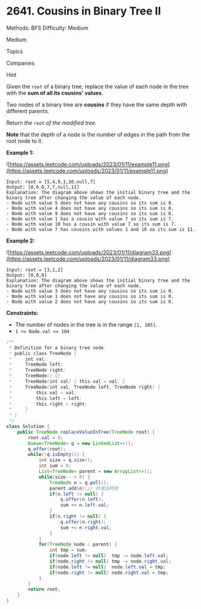 # 2641. Cousins in Binary Tree II

Methods: BFS
Difficulty: Medium

Medium

Topics

Companies

Hint

Given the `root` of a binary tree, replace the value of each node in the tree with the **sum of all its cousins' values**.

Two nodes of a binary tree are **cousins** if they have the same depth with different parents.

Return *the* `root` *of the modified tree*.

**Note** that the depth of a node is the number of edges in the path from the root node to it.

**Example 1:**

![https://assets.leetcode.com/uploads/2023/01/11/example11.png](https://assets.leetcode.com/uploads/2023/01/11/example11.png)

```
Input: root = [5,4,9,1,10,null,7]
Output: [0,0,0,7,7,null,11]
Explanation: The diagram above shows the initial binary tree and the binary tree after changing the value of each node.
- Node with value 5 does not have any cousins so its sum is 0.
- Node with value 4 does not have any cousins so its sum is 0.
- Node with value 9 does not have any cousins so its sum is 0.
- Node with value 1 has a cousin with value 7 so its sum is 7.
- Node with value 10 has a cousin with value 7 so its sum is 7.
- Node with value 7 has cousins with values 1 and 10 so its sum is 11.

```

**Example 2:**

![https://assets.leetcode.com/uploads/2023/01/11/diagram33.png](https://assets.leetcode.com/uploads/2023/01/11/diagram33.png)

```
Input: root = [3,1,2]
Output: [0,0,0]
Explanation: The diagram above shows the initial binary tree and the binary tree after changing the value of each node.
- Node with value 3 does not have any cousins so its sum is 0.
- Node with value 1 does not have any cousins so its sum is 0.
- Node with value 2 does not have any cousins so its sum is 0.

```

**Constraints:**

- The number of nodes in the tree is in the range `[1, 105]`.
- `1 <= Node.val <= 104`

```java
/**
 * Definition for a binary tree node.
 * public class TreeNode {
 *     int val;
 *     TreeNode left;
 *     TreeNode right;
 *     TreeNode() {}
 *     TreeNode(int val) { this.val = val; }
 *     TreeNode(int val, TreeNode left, TreeNode right) {
 *         this.val = val;
 *         this.left = left;
 *         this.right = right;
 *     }
 * }
 */
class Solution {
    public TreeNode replaceValueInTree(TreeNode root) {
        root.val = 0;
        Queue<TreeNode> q = new LinkedList<>();
        q.offer(root);
        while(!q.isEmpty()) {
            int size = q.size();
            int sum = 0;
            List<TreeNode> parent = new ArrayList<>();
            while(size-- > 0) {
                TreeNode n = q.poll();
                parent.add(n);// 供減法時用
                if(n.left != null) {
                    q.offer(n.left);
                    sum += n.left.val;
                }
                if(n.right != null) {
                    q.offer(n.right);
                    sum += n.right.val;
                }
            }
            for(TreeNode node : parent) {
                int tmp = sum;
                if(node.left != null)  tmp -= node.left.val;
                if(node.right != null) tmp -= node.right.val;
                if(node.left != null)  node.left.val = tmp;
                if(node.right != null) node.right.val = tmp;
            }
        }
        return root;
    }
}
```